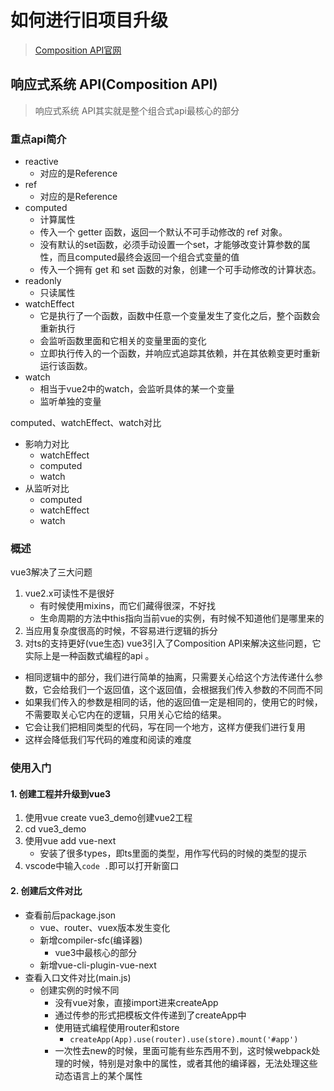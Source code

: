 # 如何进行旧项目升级
<ClientOnly>
  <Valine></Valine>
</ClientOnly>

> [Composition API官网](https://composition-api.vuejs.org/api.html)

## 响应式系统 API(Composition API)
> 响应式系统 API其实就是整个组合式api最核心的部分

### 重点api简介
- reactive
    - 对应的是Reference
- ref
    - 对应的是Reference
- computed
    - 计算属性
    - 传入一个 getter 函数，返回一个默认不可手动修改的 ref 对象。
    - 没有默认的set函数，必须手动设置一个set，才能够改变计算参数的属性，而且computed最终会返回一个组合式变量的值
    - 传入一个拥有 get 和 set 函数的对象，创建一个可手动修改的计算状态。
- readonly
    - 只读属性
- watchEffect
    - 它是执行了一个函数，函数中任意一个变量发生了变化之后，整个函数会重新执行
    - 会监听函数里面和它相关的变量里面的变化
    - 立即执行传入的一个函数，并响应式追踪其依赖，并在其依赖变更时重新运行该函数。
- watch
    - 相当于vue2中的watch，会监听具体的某一个变量
    - 监听单独的变量

computed、watchEffect、watch对比
- 影响力对比
    - watchEffect
    - computed
    - watch
- 从监听对比
    - computed
    - watchEffect
    - watch

### 概述
vue3解决了三大问题
1. vue2.x可读性不是很好
    - 有时候使用mixins，而它们藏得很深，不好找
    - 生命周期的方法中this指向当前vue的实例，有时候不知道他们是哪里来的
2. 当应用复杂度很高的时候，不容易进行逻辑的拆分
3. 对ts的支持更好(vue生态)
vue3引入了Composition API来解决这些问题，它实际上是一种函数式编程的api 。
- 相同逻辑中的部分，我们进行简单的抽离，只需要关心给这个方法传递什么参数，它会给我们一个返回值，这个返回值，会根据我们传入参数的不同而不同
- 如果我们传入的参数是相同的话，他的返回值一定是相同的，使用它的时候，不需要取关心它内在的逻辑，只用关心它给的结果。
- 它会让我们把相同类型的代码，写在同一个地方，这样方便我们进行复用
- 这样会降低我们写代码的难度和阅读的难度

### 使用入门
#### 1. 创建工程并升级到vue3
1. 使用vue create vue3_demo创建vue2工程
2. cd vue3_demo
3. 使用vue add vue-next
    - 安装了很多types，即ts里面的类型，用作写代码的时候的类型的提示
4. vscode中输入`code .`即可以打开新窗口

#### 2. 创建后文件对比
- 查看前后package.json
    - vue、router、vuex版本发生变化
    - 新增compiler-sfc(编译器)
        - vue3中最核心的部分
    - 新增vue-cli-plugin-vue-next
- 查看入口文件对比(main.js)
    - 创建实例的时候不同
        - 没有vue对象，直接import进来createApp
        - 通过传参的形式把模板文件传递到了createApp中
        - 使用链式编程使用router和store
            - `createApp(App).use(router).use(store).mount('#app')`
        - 一次性去new的时候，里面可能有些东西用不到，这时候webpack处理的时候，特别是对象中的属性，或者其他的编译器，无法处理这些动态语言上的某个属性

